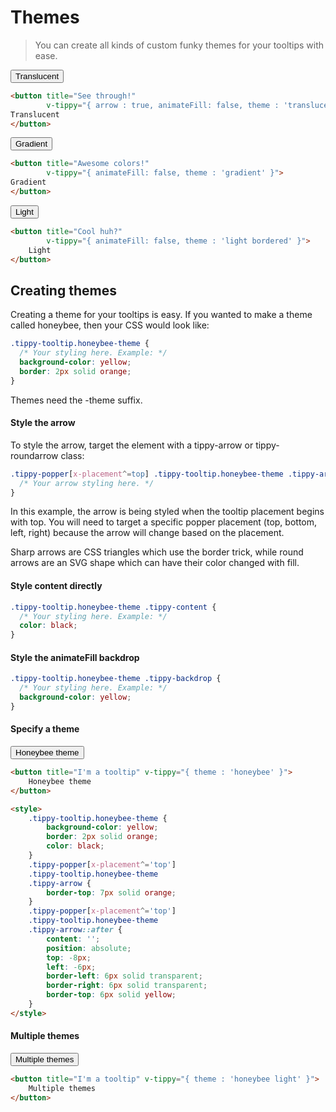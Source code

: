 # Themes
> You can create all kinds of custom funky themes for your tooltips with ease.

<themes-table-v2/>

<vue-code>
<div slot="demo">
    <button class="btn mt-2 mb-2" 
            title="See through!" 
            v-tippy="{ arrow : true, animateFill: false, theme : 'translucent', flip : false }"
     >
       Translucent
    </button>

</div>
<div slot="code">

```html
<button title="See through!" 
        v-tippy="{ arrow : true, animateFill: false, theme : 'translucent' }">
Translucent
</button>
```
</div>
</vue-code>


<vue-code>
<div slot="demo">
    <button class="btn mt-2 mb-2" 
            title="Awesome colors!" 
            v-tippy="{ animateFill: false, theme : 'gradient' }"
     >
       Gradient
    </button>
</div>
<div slot="code">

```html
<button title="Awesome colors!" 
        v-tippy="{ animateFill: false, theme : 'gradient' }">
Gradient
</button>
```
</div>
</vue-code>

<vue-code>
<div slot="demo">
    <button class="btn mt-2 mb-2" 
            title="Cool huh?" 
            v-tippy="{ animateFill: false, theme : 'light bordered'}"
     >
       Light
    </button>
</div>
<div slot="code">

```html
<button title="Cool huh?" 
        v-tippy="{ animateFill: false, theme : 'light bordered' }">
    Light
</button>
```
</div>
</vue-code>

## Creating themes

Creating a theme for your tooltips is easy. If you wanted to make a theme called honeybee, then your CSS would look like:

```css
.tippy-tooltip.honeybee-theme {
  /* Your styling here. Example: */
  background-color: yellow;
  border: 2px solid orange;
}
```

Themes need the <span class="text-purple-dark">-theme</span> suffix.

#### Style the arrow

To style the arrow, target the element with a <span class="text-purple-dark">tippy-arrow</span> or <span class="text-purple-dark">tippy-roundarrow</span> class:

```css
.tippy-popper[x-placement^=top] .tippy-tooltip.honeybee-theme .tippy-arrow {
  /* Your arrow styling here. */
}
```

In this example, the arrow is being styled when the tooltip placement begins with <span class="text-purple-dark">top</span>. You will need to target a specific popper placement (top, bottom, left, right) because the arrow will change based on the placement.

Sharp arrows are CSS triangles which use the border trick, while round arrows are an SVG shape which can have their color changed with <span class="text-purple-dark">fill</span>.

#### Style content directly
<span></span>  
```css
.tippy-tooltip.honeybee-theme .tippy-content {
  /* Your styling here. Example: */
  color: black;
}
```

#### Style the animateFill backdrop
<span></span>  

```css
.tippy-tooltip.honeybee-theme .tippy-backdrop {
  /* Your styling here. Example: */
  background-color: yellow;
}
```

#### Specify a theme

<vue-code>
<div slot="demo">
    <button class="btn mt-2 mb-2" 
            title="I'm a tooltip" 
            v-tippy="{ theme : 'honeybee' , animateFill : false}" 
     >
       Honeybee theme
    </button>
</div>
<div slot="code">

```html
<button title="I'm a tooltip" v-tippy="{ theme : 'honeybee' }">
    Honeybee theme
</button>

<style>
    .tippy-tooltip.honeybee-theme {
        background-color: yellow;
        border: 2px solid orange;
        color: black;
    }
    .tippy-popper[x-placement^='top'] 
    .tippy-tooltip.honeybee-theme 
    .tippy-arrow {
        border-top: 7px solid orange;
    }
    .tippy-popper[x-placement^='top'] 
    .tippy-tooltip.honeybee-theme 
    .tippy-arrow::after {
        content: '';
        position: absolute;
        top: -8px;
        left: -6px;
        border-left: 6px solid transparent;
        border-right: 6px solid transparent;
        border-top: 6px solid yellow;
    }
</style>
```
</div>
</vue-code>

#### Multiple themes

<vue-code>
<div slot="demo">
<button class="btn mt-2 mb-2" 
        title="I'm a tooltip" 
        v-tippy="{ theme : 'honeybee light' , animateFill : false}" >
    Multiple themes
</button>
</div>
<div slot="code">

```html
<button title="I'm a tooltip" v-tippy="{ theme : 'honeybee light' }">
    Multiple themes
</button>
```

</div>
</vue-code>